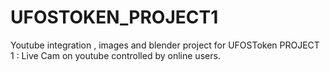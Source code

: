 # UFOSTOKEN_PROJECT1
Youtube integration , images and blender project for UFOSToken PROJECT 1 : Live Cam on youtube controlled by online users.
